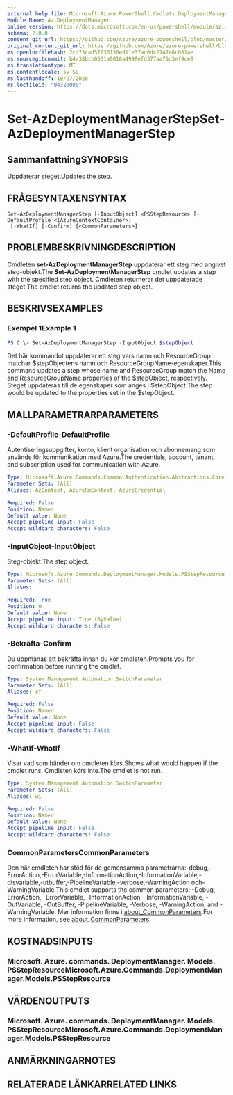 ```yaml
---
external help file: Microsoft.Azure.PowerShell.Cmdlets.DeploymentManager.dll-Help.xml
Module Name: Az.DeploymentManager
online version: https://docs.microsoft.com/en-us/powershell/module/az.deploymentmanager/set-azdeploymentmanagerstep
schema: 2.0.0
content_git_url: https://github.com/Azure/azure-powershell/blob/master/src/DeploymentManager/DeploymentManager/help/Set-AzDeploymentManagerStep.md
original_content_git_url: https://github.com/Azure/azure-powershell/blob/master/src/DeploymentManager/DeploymentManager/help/Set-AzDeploymentManagerStep.md
ms.openlocfilehash: 2cd73cad57f36130ed11e37ad6dc2147e6c081ae
ms.sourcegitcommit: b4a38bcb0501a9016a4998efd377aa75d3ef9ce8
ms.translationtype: MT
ms.contentlocale: sv-SE
ms.lasthandoff: 10/27/2020
ms.locfileid: "94320080"
---
```

# <span data-ttu-id="fd95f-101">Set-AzDeploymentManagerStep</span><span class="sxs-lookup"><span data-stu-id="fd95f-101">Set-AzDeploymentManagerStep</span></span>

## <span data-ttu-id="fd95f-102">Sammanfattning</span><span class="sxs-lookup"><span data-stu-id="fd95f-102">SYNOPSIS</span></span>
<span data-ttu-id="fd95f-103">Uppdaterar steget.</span><span class="sxs-lookup"><span data-stu-id="fd95f-103">Updates the step.</span></span>

## <span data-ttu-id="fd95f-104">FRÅGESYNTAXEN</span><span class="sxs-lookup"><span data-stu-id="fd95f-104">SYNTAX</span></span>

```
Set-AzDeploymentManagerStep [-InputObject] <PSStepResource> [-DefaultProfile <IAzureContextContainer>]
 [-WhatIf] [-Confirm] [<CommonParameters>]
```

## <span data-ttu-id="fd95f-105">PROBLEMBESKRIVNING</span><span class="sxs-lookup"><span data-stu-id="fd95f-105">DESCRIPTION</span></span>
<span data-ttu-id="fd95f-106">Cmdleten **set-AzDeploymentManagerStep** uppdaterar ett steg med angivet steg-objekt.</span><span class="sxs-lookup"><span data-stu-id="fd95f-106">The **Set-AzDeploymentManagerStep** cmdlet updates a step with the specified step object.</span></span>
<span data-ttu-id="fd95f-107">Cmdleten returnerar det uppdaterade steget.</span><span class="sxs-lookup"><span data-stu-id="fd95f-107">The cmdlet returns the updated step object.</span></span>

## <span data-ttu-id="fd95f-108">BESKRIVS</span><span class="sxs-lookup"><span data-stu-id="fd95f-108">EXAMPLES</span></span>

### <span data-ttu-id="fd95f-109">Exempel 1</span><span class="sxs-lookup"><span data-stu-id="fd95f-109">Example 1</span></span>
```powershell
PS C:\> Set-AzDeploymentManagerStep -InputObject $stepObject
```

<span data-ttu-id="fd95f-110">Det här kommandot uppdaterar ett steg vars namn och ResourceGroup matchar $stepObjectens namn och ResourceGroupName-egenskaper.</span><span class="sxs-lookup"><span data-stu-id="fd95f-110">This command updates a step whose name and ResourceGroup match the Name and ResourceGroupName properties of the $stepObject, respectively.</span></span>
<span data-ttu-id="fd95f-111">Steget uppdateras till de egenskaper som anges i $stepObject.</span><span class="sxs-lookup"><span data-stu-id="fd95f-111">The step would be updated to the properties set in the $stepObject.</span></span>

## <span data-ttu-id="fd95f-112">MALLPARAMETRAR</span><span class="sxs-lookup"><span data-stu-id="fd95f-112">PARAMETERS</span></span>

### <span data-ttu-id="fd95f-113">-DefaultProfile</span><span class="sxs-lookup"><span data-stu-id="fd95f-113">-DefaultProfile</span></span>
<span data-ttu-id="fd95f-114">Autentiseringsuppgifter, konto, klient organisation och abonnemang som används för kommunikation med Azure.</span><span class="sxs-lookup"><span data-stu-id="fd95f-114">The credentials, account, tenant, and subscription used for communication with Azure.</span></span>

```yaml
Type: Microsoft.Azure.Commands.Common.Authentication.Abstractions.Core.IAzureContextContainer
Parameter Sets: (All)
Aliases: AzContext, AzureRmContext, AzureCredential

Required: False
Position: Named
Default value: None
Accept pipeline input: False
Accept wildcard characters: False
```

### <span data-ttu-id="fd95f-115">-InputObject</span><span class="sxs-lookup"><span data-stu-id="fd95f-115">-InputObject</span></span>
<span data-ttu-id="fd95f-116">Steg-objekt.</span><span class="sxs-lookup"><span data-stu-id="fd95f-116">The step object.</span></span>

```yaml
Type: Microsoft.Azure.Commands.DeploymentManager.Models.PSStepResource
Parameter Sets: (All)
Aliases:

Required: True
Position: 0
Default value: None
Accept pipeline input: True (ByValue)
Accept wildcard characters: False
```

### <span data-ttu-id="fd95f-117">-Bekräfta</span><span class="sxs-lookup"><span data-stu-id="fd95f-117">-Confirm</span></span>
<span data-ttu-id="fd95f-118">Du uppmanas att bekräfta innan du kör cmdleten.</span><span class="sxs-lookup"><span data-stu-id="fd95f-118">Prompts you for confirmation before running the cmdlet.</span></span>

```yaml
Type: System.Management.Automation.SwitchParameter
Parameter Sets: (All)
Aliases: cf

Required: False
Position: Named
Default value: None
Accept pipeline input: False
Accept wildcard characters: False
```

### <span data-ttu-id="fd95f-119">-WhatIf</span><span class="sxs-lookup"><span data-stu-id="fd95f-119">-WhatIf</span></span>
<span data-ttu-id="fd95f-120">Visar vad som händer om cmdleten körs.</span><span class="sxs-lookup"><span data-stu-id="fd95f-120">Shows what would happen if the cmdlet runs.</span></span>
<span data-ttu-id="fd95f-121">Cmdleten körs inte.</span><span class="sxs-lookup"><span data-stu-id="fd95f-121">The cmdlet is not run.</span></span>

```yaml
Type: System.Management.Automation.SwitchParameter
Parameter Sets: (All)
Aliases: wi

Required: False
Position: Named
Default value: None
Accept pipeline input: False
Accept wildcard characters: False
```

### <span data-ttu-id="fd95f-122">CommonParameters</span><span class="sxs-lookup"><span data-stu-id="fd95f-122">CommonParameters</span></span>
<span data-ttu-id="fd95f-123">Den här cmdleten har stöd för de gemensamma parametrarna:-debug,-ErrorAction,-ErrorVariable,-InformationAction,-InformationVariable,-disvariable,-utbuffer,-PipelineVariable,-verbose,-WarningAction och-WarningVariable.</span><span class="sxs-lookup"><span data-stu-id="fd95f-123">This cmdlet supports the common parameters: -Debug, -ErrorAction, -ErrorVariable, -InformationAction, -InformationVariable, -OutVariable, -OutBuffer, -PipelineVariable, -Verbose, -WarningAction, and -WarningVariable.</span></span> <span data-ttu-id="fd95f-124">Mer information finns i [about_CommonParameters](http://go.microsoft.com/fwlink/?LinkID=113216).</span><span class="sxs-lookup"><span data-stu-id="fd95f-124">For more information, see [about_CommonParameters](http://go.microsoft.com/fwlink/?LinkID=113216).</span></span>

## <span data-ttu-id="fd95f-125">KOSTNADS</span><span class="sxs-lookup"><span data-stu-id="fd95f-125">INPUTS</span></span>

### <span data-ttu-id="fd95f-126">Microsoft. Azure. commands. DeploymentManager. Models. PSStepResource</span><span class="sxs-lookup"><span data-stu-id="fd95f-126">Microsoft.Azure.Commands.DeploymentManager.Models.PSStepResource</span></span>

## <span data-ttu-id="fd95f-127">VÄRDEN</span><span class="sxs-lookup"><span data-stu-id="fd95f-127">OUTPUTS</span></span>

### <span data-ttu-id="fd95f-128">Microsoft. Azure. commands. DeploymentManager. Models. PSStepResource</span><span class="sxs-lookup"><span data-stu-id="fd95f-128">Microsoft.Azure.Commands.DeploymentManager.Models.PSStepResource</span></span>

## <span data-ttu-id="fd95f-129">ANMÄRKNINGAR</span><span class="sxs-lookup"><span data-stu-id="fd95f-129">NOTES</span></span>

## <span data-ttu-id="fd95f-130">RELATERADE LÄNKAR</span><span class="sxs-lookup"><span data-stu-id="fd95f-130">RELATED LINKS</span></span>
